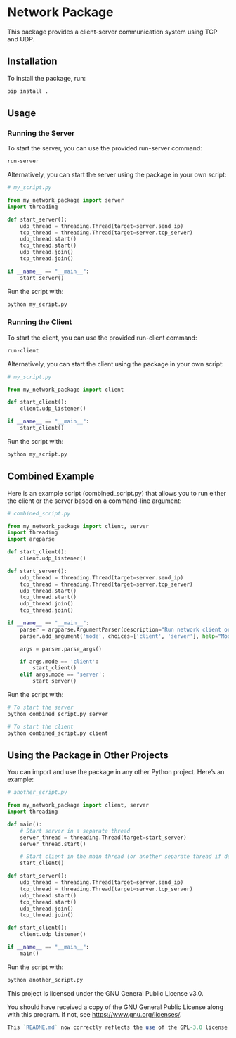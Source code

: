 # Network Package

This package provides a client-server communication system using TCP and UDP.

## Installation

To install the package, run:

```bash
pip install .
```

## Usage

### Running the Server

To start the server, you can use the provided run-server command:

```bash
run-server
```

Alternatively, you can start the server using the package in your own script:

```python
# my_script.py

from my_network_package import server
import threading

def start_server():
    udp_thread = threading.Thread(target=server.send_ip)
    tcp_thread = threading.Thread(target=server.tcp_server)
    udp_thread.start()
    tcp_thread.start()
    udp_thread.join()
    tcp_thread.join()

if __name__ == "__main__":
    start_server()
```

Run the script with:

```bash
python my_script.py
```

### Running the Client

To start the client, you can use the provided run-client command:

```bash
run-client
```

Alternatively, you can start the client using the package in your own script:

```python
# my_script.py

from my_network_package import client

def start_client():
    client.udp_listener()

if __name__ == "__main__":
    start_client()
```

Run the script with:

```bash
python my_script.py
```

## Combined Example

Here is an example script (combined_script.py) that allows you to run either the client or the server based on a command-line argument:

```python
# combined_script.py

from my_network_package import client, server
import threading
import argparse

def start_client():
    client.udp_listener()

def start_server():
    udp_thread = threading.Thread(target=server.send_ip)
    tcp_thread = threading.Thread(target=server.tcp_server)
    udp_thread.start()
    tcp_thread.start()
    udp_thread.join()
    tcp_thread.join()

if __name__ == "__main__":
    parser = argparse.ArgumentParser(description="Run network client or server.")
    parser.add_argument('mode', choices=['client', 'server'], help="Mode to run: client or server")

    args = parser.parse_args()

    if args.mode == 'client':
        start_client()
    elif args.mode == 'server':
        start_server()
```

Run the script with:

```bash
# To start the server
python combined_script.py server

# To start the client
python combined_script.py client
```

## Using the Package in Other Projects

You can import and use the package in any other Python project. Here’s an example:

```python
# another_script.py

from my_network_package import client, server
import threading

def main():
    # Start server in a separate thread
    server_thread = threading.Thread(target=start_server)
    server_thread.start()

    # Start client in the main thread (or another separate thread if desired)
    start_client()

def start_server():
    udp_thread = threading.Thread(target=server.send_ip)
    tcp_thread = threading.Thread(target=server.tcp_server)
    udp_thread.start()
    tcp_thread.start()
    udp_thread.join()
    tcp_thread.join()

def start_client():
    client.udp_listener()

if __name__ == "__main__":
    main()
```

Run the script with:

```bash
python another_script.py
```

This project is licensed under the GNU General Public License v3.0.

You should have received a copy of the GNU General Public License along with this program. If not, see https://www.gnu.org/licenses/.

```perl
This `README.md` now correctly reflects the use of the GPL-3.0 license. Make sure to include the full license text in your repository, typically in a file named `LICENSE`.
```

